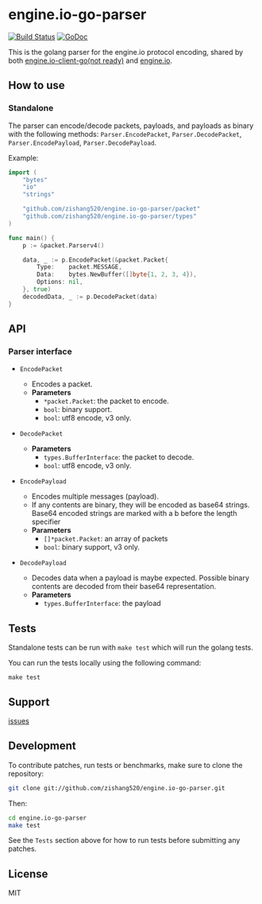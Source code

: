 
# engine.io-go-parser

[![Build Status](https://github.com/zishang520/engine.io-go-parser/workflows/Go/badge.svg?branch=master)](https://github.com/zishang520/engine.io-go-parser/actions)
[![GoDoc](https://pkg.go.dev/badge/github.com/zishang520/engine.io-go-parser?utm_source=godoc)](https://pkg.go.dev/github.com/zishang520/engine.io-go-parser)

This is the golang parser for the engine.io protocol encoding,
shared by both
[engine.io-client-go(not ready)](https://github.com/zishang520/engine.io-client-go) and
[engine.io](https://github.com/zishang520/engine.io).

## How to use

### Standalone

The parser can encode/decode packets, payloads, and payloads as binary
with the following methods: `Parser.EncodePacket`, `Parser.DecodePacket`, `Parser.EncodePayload`,
`Parser.DecodePayload`.

Example:

```go
import (
    "bytes"
    "io"
    "strings"

    "github.com/zishang520/engine.io-go-parser/packet"
    "github.com/zishang520/engine.io-go-parser/types"
)

func main() {
    p := &packet.Parserv4()

    data, _ := p.EncodePacket(&packet.Packet{
        Type:    packet.MESSAGE,
        Data:    bytes.NewBuffer([]byte{1, 2, 3, 4}),
        Options: nil,
    }, true)
    decodedData, _ := p.DecodePacket(data)
}
```

## API

### Parser interface

- `EncodePacket`
    - Encodes a packet.
    - **Parameters**
      - `*packet.Packet`: the packet to encode.
      - `bool`: binary support.
      - `bool`: utf8 encode, v3 only.
- `DecodePacket`
    - **Parameters**
      - `types.BufferInterface`: the packet to decode.
      - `bool`: utf8 encode, v3 only.

- `EncodePayload`
    - Encodes multiple messages (payload).
    - If any contents are binary, they will be encoded as base64 strings. Base64
      encoded strings are marked with a b before the length specifier
    - **Parameters**
      - `[]*packet.Packet`: an array of packets
      - `bool`: binary support, v3 only.
- `DecodePayload`
    - Decodes data when a payload is maybe expected. Possible binary contents are
      decoded from their base64 representation.
    - **Parameters**
      - `types.BufferInterface`: the payload

## Tests

Standalone tests can be run with `make test` which will run the golang tests.

You can run the tests locally using the following command:

```
make test
```

## Support

[issues](https://github.com/zishang520/engine.io-go-parser/issues)

## Development

To contribute patches, run tests or benchmarks, make sure to clone the
repository:

```bash
git clone git://github.com/zishang520/engine.io-go-parser.git
```

Then:

```bash
cd engine.io-go-parser
make test
```

See the `Tests` section above for how to run tests before submitting any patches.

## License

MIT